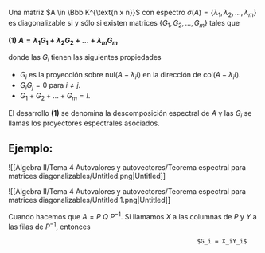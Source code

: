 Una matriz $A \in \Bbb K^{\text{n x n}}$ con espectro $\sigma(A) = \{\lambda_1,\lambda_2,\dots,\lambda_m\}$ es diagonalizable si y sólo si existen matrices $\{G_1, G_2, \dots, G_m\}$ tales que

 **(1)**                                         **$A = \lambda_1 G_1+\lambda_2G_2+\dots + \lambda_mG_m$**

donde las $G_i$ tienen las siguientes propiedades

- $G_i$ es la proyección sobre $\text{nul}(A-\lambda_iI)$ en la dirección de $\text{col}(A - \lambda_iI)$.
- $G_iG_j = 0$ para $i \not= j$.
- $G_1 + G_2 + ... + G_m = I$.

El desarrollo **(1)** se denomina la descomposición espectral de $A$ y las $G_i$ se llamas los proyectores espectrales asociados.

## Ejemplo:

![[Algebra II/Tema 4 Autovalores y autovectores/Teorema espectral para matrices diagonalizables/Untitled.png|Untitled]]

![[Algebra II/Tema 4 Autovalores y autovectores/Teorema espectral para matrices diagonalizables/Untitled 1.png|Untitled]]

Cuando hacemos que $A=P\ Q\ P^{-1}$. Si llamamos $X$ a las columnas de $P$ y $Y$ a las filas de $P^{-1}$, entonces

                                                         $G_i = X_iY_i$